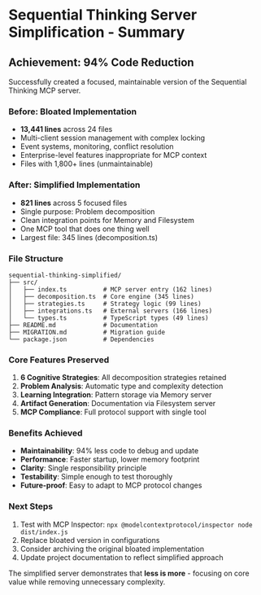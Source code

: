 # Sequential Thinking Server Simplification - Summary

## Achievement: 94% Code Reduction

Successfully created a focused, maintainable version of the Sequential Thinking MCP server.

### Before: Bloated Implementation
- **13,441 lines** across 24 files
- Multi-client session management with complex locking
- Event systems, monitoring, conflict resolution
- Enterprise-level features inappropriate for MCP context
- Files with 1,800+ lines (unmaintainable)

### After: Simplified Implementation  
- **821 lines** across 5 focused files
- Single purpose: Problem decomposition
- Clean integration points for Memory and Filesystem
- One MCP tool that does one thing well
- Largest file: 345 lines (decomposition.ts)

### File Structure
```
sequential-thinking-simplified/
├── src/
│   ├── index.ts          # MCP server entry (162 lines)
│   ├── decomposition.ts  # Core engine (345 lines)
│   ├── strategies.ts     # Strategy logic (99 lines)
│   ├── integrations.ts   # External servers (166 lines)
│   └── types.ts          # TypeScript types (49 lines)
├── README.md             # Documentation
├── MIGRATION.md          # Migration guide
└── package.json          # Dependencies
```

### Core Features Preserved
1. **6 Cognitive Strategies**: All decomposition strategies retained
2. **Problem Analysis**: Automatic type and complexity detection
3. **Learning Integration**: Pattern storage via Memory server
4. **Artifact Generation**: Documentation via Filesystem server
5. **MCP Compliance**: Full protocol support with single tool

### Benefits Achieved
- **Maintainability**: 94% less code to debug and update
- **Performance**: Faster startup, lower memory footprint
- **Clarity**: Single responsibility principle
- **Testability**: Simple enough to test thoroughly
- **Future-proof**: Easy to adapt to MCP protocol changes

### Next Steps
1. Test with MCP Inspector: `npx @modelcontextprotocol/inspector node dist/index.js`
2. Replace bloated version in configurations
3. Consider archiving the original bloated implementation
4. Update project documentation to reflect simplified approach

The simplified server demonstrates that **less is more** - focusing on core value while removing unnecessary complexity.